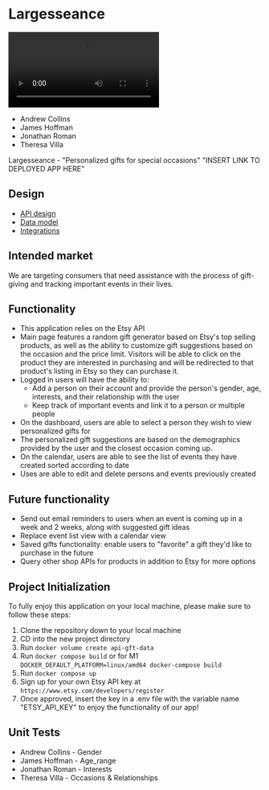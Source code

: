 # Largesseance
![Largesseance](/uploads/74c123505b864bd0aeeed79a0687b211/ezgif.com-gif-maker__3_.mp4)

- Andrew Collins
- James Hoffman
- Jonathan Roman
- Theresa Villa

Largesseance - "Personalized gifts for special occasions"
"INSERT LINK TO DEPLOYED APP HERE"

## Design
- [API design](docs/api-design.md)
- [Data model](docs/data-model.md)
- [Integrations](docs/integrations.md)

## Intended market

We are targeting consumers that need assistance with the process of gift-giving and tracking important events in their lives.

## Functionality

- This application relies on the Etsy API
- Main page features a random gift generator based on Etsy's top selling products, as well as the ability to customize gift suggestions based on the occasion and the price limit. Visitors will be able to click on the product they are interested in purchasing and will be redirected to that product's listing in Etsy so they can purchase it.
- Logged in users will have the ability to:
  - Add a person on their account and provide the person's gender, age, interests, and their relationship with the user
  - Keep track of important events and link it to a person or multiple people
- On the dashboard, users are able to select a person they wish to view personalized gifts for
- The personalized gift suggestions are based on the demographics provided by the user and the closest occasion coming up.
- On the calendar, users are able to see the list of events they have created sorted according to date
- Uses are able to edit and delete persons and events previously created

## Future functionality

- Send out email reminders to users when an event is coming up in a week and 2 weeks, along with suggested gift ideas
- Replace event list view with a calendar view
- Saved gifts functionality: enable users to "favorite" a gift they'd like to purchase in the future
- Query other shop APIs for products in addition to Etsy for more options

## Project Initialization

To fully enjoy this application on your local machine, please make sure to follow these steps:

1. Clone the repository down to your local machine
2. CD into the new project directory
3. Run `docker volume create api-gft-data`
4. Run `docker compose build` or for M1 `DOCKER_DEFAULT_PLATFORM=linux/amd64 docker-compose build`
5. Run `docker compose up`
6. Sign up for your own Etsy API key at `https://www.etsy.com/developers/register`
7. Once approved, insert the key in a .env file with the variable name "ETSY_API_KEY" to enjoy the functionality of our app!

## Unit Tests

- Andrew Collins - Gender
- James Hoffman - Age_range
- Jonathan Roman - Interests
- Theresa Villa - Occasions & Relationships
